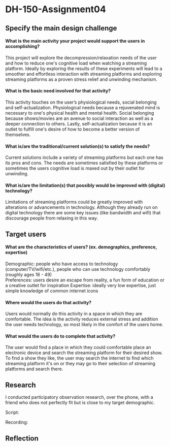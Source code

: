 # DH-150-Assignment04

## Specify the main design challenge
#### What is the main activity your project would support the users in accomplishing?
This project will explore the decompression/relaxation needs of the user and how to reduce one's cognitive load when watching a streaming platform. Ideally by exploring the results of these experiments will lead to a smoother and effortless interaction with streaming platforms and exploring streaming platforms as a proven stress relief and unwinding mechanism. 

#### What is the basic need involved for that activity?
This activity touches on the user’s physiological needs, social belonging and self-actualization. Physiological needs because a rejuvenated mind is necessary to one's physical health and mental health. Social belonging because shows/movies are an avenue to social interaction as well as a deeper connection to others. Lastly, self-actualization because it is an outlet to fulfill one's desire of how to become a better version of themselves.

#### What is/are the traditional/current solution(s) to satisfy the needs?
Current solutions include a variety of streaming platforms but each one has its pros and cons. The needs are sometimes satisfied by these platforms or sometimes the users cognitive load is maxed out by their outlet for unwinding. 

#### What is/are the limitation(s) that possibly would be improved with (digital) technology?
Limitations of streaming platforms could be greatly improved with alterations or advancements in technology. Although they already run on digital technology there are some key issues (like bandwidth and wifi) that discourage people from relaxing in this way. 

## Target users 
#### What are the characteristics of users? (ex. demographics, preference, expertise)
Demographic: people who have access to technology (computer/TV/wifi/etc.), people who can use technology comfortably (roughly ages 18 - 49)  
Preferences: users desire an escape from reality, a fun form of education or a creative outlet for inspiration
Expertise: ideally very low expertise, just simple knowledge of common internet icons

#### Where would the users do that activity?
Users would normally do this activity in a space in which they are comfortable. The idea is the activity reduces external stress and addition the user needs technology, so most likely in the comfort of the users home.

#### What would the users do to complete that activity?
The user would find a place in which they could comfortable place an electronic device and search the streaming platform for their desired show. To find a show they like, the user may search the internet to find which streaming platform it's on or they may go to their selection of streaming platforms and search there.


## Research 
I conducted participatory observation research, over the phone, with a friend who does not perfectly fit but is close to my target demographic.

Script: 

Recording:

## Reflection
